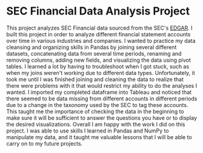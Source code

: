 # SEC Financial Data Analysis Project
This project analyzes SEC Financial data sourced from the SEC's [EDGAR](https://www.sec.gov/edgar/searchedgar/companysearch). I built this project in order to analyze different financial statement accounts over time in various industries and companies. I wanted to practice my data cleansing and organizing skills in Pandas by joining several different datasets, concatenating data from several time periods, renaming and removing columns, adding new fields, and visualizing the data using pivot tables. I learned a lot by having to troubleshoot when I got stuck, such as when my joins weren't working due to different data types. Unfortunately, it took me until I was finished joining and cleaning the data to realize that there were problems with it that would restrict my ability to do the analyses I wanted. I imported my completed dataframe into Tableau and noticed that there seemed to be data missing from different accounts in different periods due to a change in the taxonomy used by the SEC to tag these accounts. This taught me the importance of checking the data in the beginning to make sure it will be sufficient to answer the questions you have or to display the desired visualizations. 
Overall I am happy with the work I did on this project. I was able to use skills I learned in Pandas and NumPy to manipulate my data, and it taught me valuable lessons that I will be able to carry on to my future projects.
